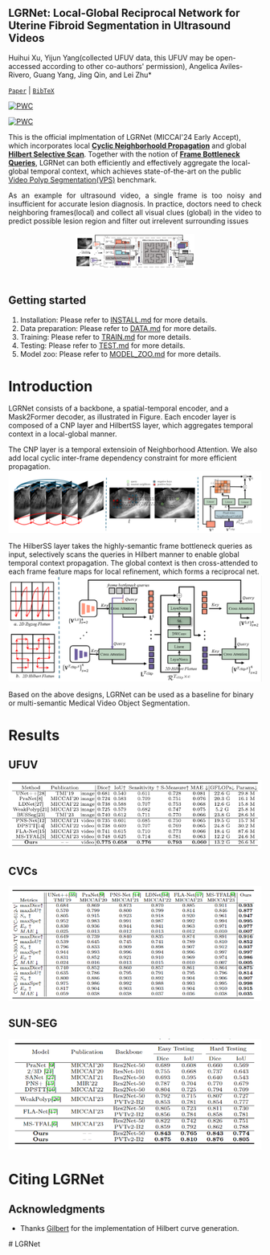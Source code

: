 
## LGRNet: Local-Global Reciprocal Network for Uterine Fibroid Segmentation in Ultrasound Videos 
Huihui Xu, Yijun Yang(collected UFUV data, this UFUV may be open-accessed according to other co-authors' permission), Angelica Aviles-Rivero, Guang Yang, Jing Qin, and Lei Zhu*


[`Paper`](https://arxiv.org/abs/2407.05703) | [`BibTeX`](#citing) 

[![PWC](https://img.shields.io/endpoint.svg?url=https://paperswithcode.com/badge/lgrnet-local-global-reciprocal-network-for/video-polyp-segmentation-on-sun-seg-easy-1)](https://paperswithcode.com/sota/video-polyp-segmentation-on-sun-seg-easy-1?p=lgrnet-local-global-reciprocal-network-for)
	
[![PWC](https://img.shields.io/endpoint.svg?url=https://paperswithcode.com/badge/lgrnet-local-global-reciprocal-network-for/video-polyp-segmentation-on-sun-seg-hard-1)](https://paperswithcode.com/sota/video-polyp-segmentation-on-sun-seg-hard-1?p=lgrnet-local-global-reciprocal-network-for)


This is the official implmentation of LGRNet (MICCAI'24 Early Accept), which incorporates local **[Cyclic Neighborhoold Propagation](https://github.com/bio-mlhui/LGRNet/blob/main/models/encoder/neighborhood_qk.py#L57)** and global **[Hilbert Selective Scan](https://github.com/bio-mlhui/LGRNet/blob/main/models/encoder/ops/modules/frame_query_ss2d.py#L576)**. Together with the notion of **[Frame Bottleneck Queries](https://github.com/bio-mlhui/LGRNet/blob/main/models/encoder/localGlobal.py#L185)**, LGRNet can both efficiently and effectively aggregate the local-global temporal context, which achieves state-of-the-art on the public [Video Polyp Segmentation(VPS)](https://paperswithcode.com/task/video-polyp-segmentation) benchmark.

<div align="justify">As an example for ultrasound video, a single frame is too noisy and insufficient for accurate lesion diagnosis. In practice, doctors need to check neighboring frames(local) and collect all visual clues (global) in the video to predict possible lesion region and filter out irrelevent surrounding issues </div>
</br>
<div align="center" style="padding: 0 100pt">
<img src="assets/images/pipeline.png">
</div>
</br>



## Getting started

1. Installation: Please refer to [INSTALL.md](assets/INSTALL.md) for more details.
2. Data preparation: Please refer to [DATA.md](assets/DATA.md) for more details.
3. Training: Please refer to [TRAIN.md](assets/TRAIN.md) for more details.
4. Testing: Please refer to [TEST.md](assets/TEST.md) for more details. 
5. Model zoo: Please refer to [MODEL_ZOO.md](assets/MODEL_ZOO.md) for more details.

# Introduction 

LGRNet consists of a backbone, a spatial-temporal encoder, and a Mask2Former decoder, as illustrated in Figure. Each encoder layer is composed of a CNP layer and HilbertSS layer, which aggregates temporal context in a local-global manner.


The CNP layer is a temporal extensioin of Neighborhood Attention. We also add local cyclic inter-frame dependency constraint for more efficient propagation.
![CNP](assets/images/cnp.png)

The HilberSS layer takes the highly-semantic frame bottleneck queries as input, selectively scans the queries in Hilbert manner to enable global temporal context propagation. The global context is then cross-attended to each frame feature maps for local refinement, which forms a reciprocal net.
![HilbertSS](assets/images/hilbert.png)


Based on the above designs, LGRNet can be used as a baseline for binary or multi-semantic Medical Video Object Segmentation.



# Results

## UFUV

![UFUV](/assets/images/ufuv.png)

## CVCs

![CVC](/assets/images/cvcs.png)

## SUN-SEG

![SUN-SEG](/assets/images/sunseg.png)

# Citing LGRNet

<!-- ```
@misc{wu2023GLEE,
  author= {Junfeng Wu, Yi Jiang, Qihao Liu, Zehuan Yuan, Xiang Bai, Song Bai},
  title = {General Object Foundation Model for Images and Videos at Scale},
  year={2023},
  eprint={2312.09158},
  archivePrefix={arXiv}
}
``` -->

## Acknowledgments

- Thanks [Gilbert](https://github.com/jakubcerveny/gilbert) for the implementation of Hilbert curve generation.
<!-- 
- Thanks [Natten](https://github.com/SHI-Labs/NATTEN) for Neighborhood Attention.

- Thanks [Mamba](https://github.com/state-spaces/mamba) for S6.

- Thanks [VMamba](https://github.com/MzeroMiko/VMamba) for SS2D.

- Thanks [Mask2Former](https://github.com/jakubcerveny/gilbert) for the implementation of Hilbert curve generation. --># LGRNet
